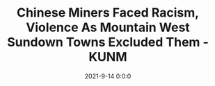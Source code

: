 ---
"title": "Chinese Miners Faced Racism, Violence As Mountain West Sundown Towns Excluded Them - KUNM"
"date": "2021-9-14 0:0:0"
"feed_name": "GOOGLENEWSMINING"
"feed_website": "https://news.google.com/search?q=mining%2Bincident&hl=en-US&gl=US&ceid=US:en"
"feed_rss": "https://news.google.com/rss/search?q=mining%2Bincident&hl=en-US&gl=US&ceid=US:en"
"link": "https://www.kunm.org/post/chinese-miners-faced-racism-violence-mountain-west-sundown-towns-excluded-them"
"file": "_posts/2021-1-1-207312f8781749ab041568fcf6c4cd1b7c2114d0.md"
"accident": "0"
"drilling": "0"
---